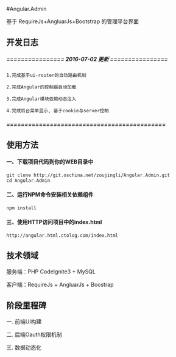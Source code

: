 #Angular.Admin

基于 RequireJs+AngluarJs+Bootstrap 的管理平台界面

## 开发日志

##### ================ 2016-07-02 更新 ================
    
    1.完成基于ui-router的自动路由机制

    2.完成Angular的控制器自动加载

    3.完成Angular模块依赖动态注入
    
    4.完成后台菜单显示, 基于cookie与server控制

##### ============================================

## 使用方法
#### 一、下载项目代码到你的WEB目录中
```shell
git clone http://git.oschina.net/zoujingli/Angular.Admin.git
cd Angular.Admin
```
#### 二、运行NPM命令安装相关依赖组件
```shell
npm install
```
#### 三、使用HTTP访问项目中的index.html
```link
http://angular.html.ctolog.com/index.html
```

## 技术领域

服务端：PHP CodeIgnite3 + MySQL

客户端：RequireJs + AngluarJs + Boostrap

## 阶段里程碑

一. 前端UI构建

二. 后端Oauth权限机制

三. 数据动态化 